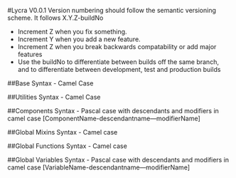 #Lycra V0.0.1
Version numbering should follow the semantic versioning scheme.
It follows X.Y.Z-buildNo
* Increment Z when you fix something.
* Increment Y when you add a new feature.
* Increment Z when you break backwards compatability or add major features
* Use the buildNo to differentiate between builds off the same branch, and to differentiate between development, test and production builds


##Base
Syntax - Camel Case


##Utilities
Syntax - Camel Case


##Components
Syntax - Pascal case with descendants and modifiers in camel case 
[ComponentName-descendantname—modifierName]


##Global Mixins
Syntax - Camel case


##Global Functions
Syntax - Camel case


##Global Variables
Syntax - Pascal case with descendants and modifiers in camel case 
[VariableName-descendantname—modifierName]
